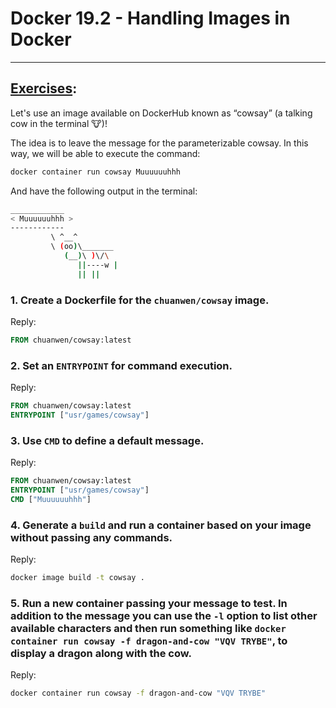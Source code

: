 # Docker 19.2 - Handling Images in Docker

---

## [Exercises](./Dockerfile):

Let's use an image available on DockerHub known as “cowsay” (a talking cow in the terminal 🐮)!

The idea is to leave the message for the parameterizable cowsay. In this way, we will be able to execute the command:

```bash
docker container run cowsay Muuuuuuhhh
```

And have the following output in the terminal:

```bash
____________
< Muuuuuuhhh >
------------
         \ ^__^
         \ (oo)\_______
            (__)\ )\/\
               ||----w |
               || ||
```

### 1. Create a **Dockerfile** for the `chuanwen/cowsay` image.

Reply:

```dockerfile
FROM chuanwen/cowsay:latest
```

### 2. Set an `ENTRYPOINT` for command execution.

Reply:

```dockerfile
FROM chuanwen/cowsay:latest
ENTRYPOINT ["usr/games/cowsay"]
```

### 3. Use `CMD` to define a default message.

Reply:

```dockerfile
FROM chuanwen/cowsay:latest
ENTRYPOINT ["usr/games/cowsay"]
CMD ["Muuuuuuhhh"]
```

### 4. Generate a `build` and run a container based on your image without passing any commands.

Reply:

```bash
docker image build -t cowsay .
```

### 5. Run a new container passing your message to test. In addition to the message you can use the `-l` option to list other available characters and then run something like `docker container run cowsay -f dragon-and-cow "VQV TRYBE"`, to display a dragon along with the cow.

Reply:

```bash
docker container run cowsay -f dragon-and-cow "VQV TRYBE"
```
